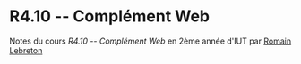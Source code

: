 # R4.10 -- Complément Web

Notes du cours *R4.10 -- Complément Web* en
2ème année d'IUT par [Romain Lebreton](http://www.lirmm.fr/~lebreton)
